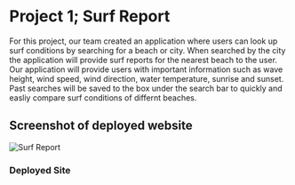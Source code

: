 # Project 1; Surf Report
For this project, our team created an application where users can look up surf conditions by searching for a beach or city. When searched by the city the application will provide surf reports for the nearest beach to the user. 
Our application will provide users with important information such as wave height, wind speed, wind direction, water temperature, sunrise and sunset. Past searches will be saved to the box under the search bar to quickly and easliy compare surf conditions of differnt beaches. 


## Screenshot of deployed website 
 ![Surf Report](./assets/img/)

### Deployed Site 
